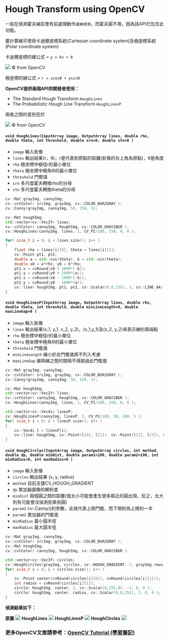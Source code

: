 # Hough Transform using OpenCV

一般在偵測霍夫線前會有前處理動作`邊緣偵測`，而霍夫圓不用，因為該API已包含此功能。


要計算線可使用卡迪爾座標系統(Cartesian coordinate system)及極座標系統(Polar coordinate system)


卡迪爾座標的線公式 = `y = kx + b`

![](http://docs.opencv.org/3.0-beta/_images/Hough_Lines_Tutorial_Theory_0.jpg)
© from OpenCV

極座標的線公式 = `r = xcosθ + ysinθ`

**OpenCV提供兩個API供開發者使用：**
- The Standard Hough Transform `HoughLines`
- The Probabilistic Hough Line Transform `HoughLinesP`

兩者之間的差別在於

![](http://docs.opencv.org/3.1.0/houghlines4.png)
© from OpenCV

#### `void HoughLines(InputArray image, OutputArray lines, double rho, double theta, int threshold, double srn=0, double stn=0 )`

- `image` 輸入影像
- `lines` 輸出結果(r，θ)，r是代表到原點的距離(影像的左上角為原點)，θ是角度
- `rho` 極坐標中極徑r的最小單位 
- `theta` 極坐標中極角Ɵ的最小單位
- `threshold` 門檻值
- `srn` 多尺度霍夫轉換rho的分母
- `stn` 多尺度霍夫轉換theta的分母

```c++
cv::Mat grayImg, cannyImg;
cv::cvtColor( srcImg, grayImg, cv::COLOR_BGR2GRAY );
cv::Canny(grayImg, cannyImg, 50, 150, 3);

cv::Mat houghImg;
std::vector<cv::Vec2f> lines;
cv::cvtColor( cannyImg, houghImg, cv::COLOR_GRAY2BGR );
cv::HoughLines(cannyImg, lines, 1, CV_PI/180, 250, 0, 0 );

for( size_t i = 0; i < lines.size(); i++ )
{
    float rho = lines[i][0], theta = lines[i][1];
    cv::Point pt1, pt2;
    double a = std::cos(theta), b = std::sin(theta);
    double x0 = a*rho, y0 = b*rho;
    pt1.x = cvRound(x0 + 1000*(-b));
    pt1.y = cvRound(y0 + 1000*(a));
    pt2.x = cvRound(x0 - 1000*(-b));
    pt2.y = cvRound(y0 - 1000*(a));
    cv::line( houghImg, pt1, pt2, cv::Scalar(0,0,255), 3, cv::LINE_AA);
}

```

#### `void HoughLinesP(InputArray image, OutputArray lines, double rho, double theta, int threshold, double minLineLength=0, double maxLineGap=0 )`

- `image` 輸入影像
- `lines` 輸出結果(x_1, y_1, x_2, y_2)，(x_1,y_1)及(x_2, y_2)來表示線的兩端點
- `rho` 極坐標中極徑r的最小單位
- `theta` 極坐標中極角Ɵ的最小單位
- `threshold` 門檻值
- `minLineLength` 線小於此門檻值將不列入考慮
- `maxLineGap` 線與線之間的間隔不得超過此門檻值

```c++
cv::Mat grayImg, cannyImg;
cv::cvtColor( srcImg, grayImg, cv::COLOR_BGR2GRAY );
cv::Canny(grayImg, cannyImg, 50, 150, 3);

cv::Mat houghImg;
std::vector<cv::Vec2f> lines;
cv::cvtColor( cannyImg, houghImg, cv::COLOR_GRAY2BGR );
cv::HoughLines(cannyImg, lines, 1, CV_PI/180, 250, 0, 0 );

std::vector<cv::Vec4i> linesP;
cv::HoughLinesP(cannyImg, linesP, 1, CV_PI/180, 50, 100, 5 );
for( size_t i = 0; i < linesP.size(); i++ )
{
    cv::Vec4i l = linesP[i];
    cv::line( houghImg, cv::Point(l[0], l[1]), cv::Point(l[2], l[3]), cv::Scalar(255,0,0), 3, CV_AA);
}

```

#### `void HoughCircles(InputArray image, OutputArray circles, int method, double dp, double minDist, double param1=100, double param2=100, int minRadius=0, int maxRadius=0 )`

- `image` 輸入影像
- `circles` 輸出結果 (x, y, radius)
- `method` 目前支援CV_HOUGH_GRADIENT
- `dp` 累加器圖像的解析度
- `minDist` 兩個圓之間的距離(值太小可能會產生很多鄰近的圓出現，反之，太大則有可能會沒偵測到某些圓)
- `param1` cv::Canny()的參數，此值代表上限門檻，而下限則為上限的一半
- `param2` 累加器的門檻值
- `minRadius` 最小圓半徑
- `maxRadius` 最大圓半徑

```c++
cv::Mat grayImg, cannyImg;
cv::cvtColor( srcImg, grayImg, cv::COLOR_BGR2GRAY );
cv::Mat houghImg;
cv::cvtColor( cannyImg, houghImg, cv::COLOR_GRAY2BGR );

std::vector<cv::Vec3f> circles;
cv::HoughCircles(grayImg, circles, cv::HOUGH_GRADIENT, 2, grayImg.rows/4, 200, 100 );
for( size_t i = 0; i < circles.size(); i++ )
{
    cv::Point center(cvRound(circles[i][0]), cvRound(circles[i][1]));
    int radius = cvRound(circles[i][2]);
    circle( houghImg, center, 3, cv::Scalar(0,255,0), -1, 8, 0 );
    circle( houghImg, center, radius, cv::Scalar(0,0,255), 3, 8, 0 );
}

```

**偵測結果如下：**

**原圖**
![](http://farm2.staticflickr.com/1604/25762790283_94481c645f_b.jpg)
**HoughLines**
![](http://farm2.staticflickr.com/1502/25762790203_4e3f514023_b.jpg)
**HoughLinesP**
![](http://farm2.staticflickr.com/1478/26092679610_a82208c022_b.jpg)
**HoughCircles**
![](http://farm2.staticflickr.com/1463/25760696034_6955294329_b.jpg)
### 更多OpenCV文章請參考：[OpenCV Tutorial (學習筆記)](http://ccw1986.blogspot.tw/2013/09/learningopencv.html)


